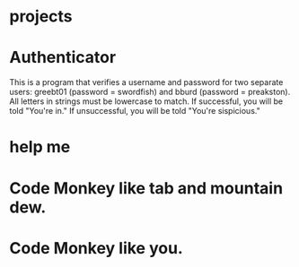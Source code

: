 # projects

# Authenticator 
This is a program that verifies a username and password for two separate users: 
greebt01 (password = swordfish) and 
bburd (password = preakston).
All letters in strings must be lowercase to match.  If successful, you will be told "You're in."  If unsuccessful, you will
be told "You're sispicious."

# help me

# Code Monkey like tab and mountain dew.

# Code Monkey like you.
